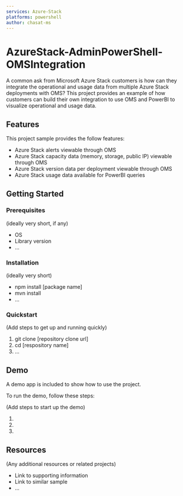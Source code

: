 ```yaml
---
services: Azure-Stack
platforms: powershell
author: chasat-ms
---
```


# AzureStack-AdminPowerShell-OMSIntegration

A common ask from Microsoft Azure Stack customers is how can they integrate the operational and usage data from multiple Azure Stack deployments with OMS?  This project provides an example of how customers can build their own integration to use OMS and PowerBI to visualize operational and usage data.

## Features

This project sample provides the follow features:

* Azure Stack alerts viewable through OMS
* Azure Stack capacity data (memory, storage, public IP) viewable through OMS
* Azure Stack version data per deployment viewable through OMS
* Azure Stack usage data available for PowerBI queries

## Getting Started

### Prerequisites

(ideally very short, if any)

- OS
- Library version
- ...

### Installation

(ideally very short)

- npm install [package name]
- mvn install
- ...

### Quickstart
(Add steps to get up and running quickly)

1. git clone [repository clone url]
2. cd [respository name]
3. ...


## Demo

A demo app is included to show how to use the project.

To run the demo, follow these steps:

(Add steps to start up the demo)

1.
2.
3.

## Resources

(Any additional resources or related projects)

- Link to supporting information
- Link to similar sample
- ...
